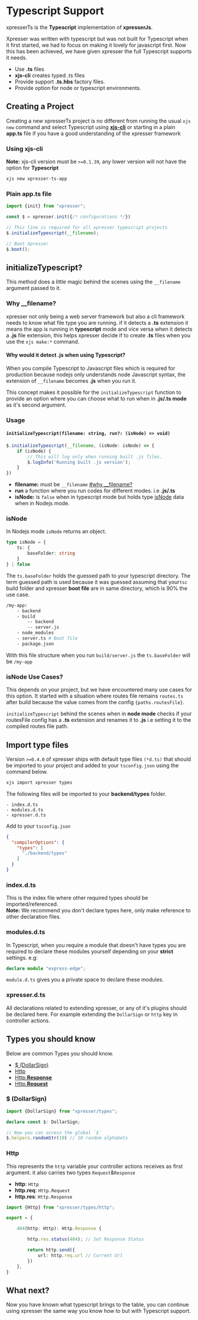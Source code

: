 # Typescript Support

xpresserTs is the **Typescript** implementation of **xpresserJs**.

Xpresser was written with typescript but was not built for Typescript when it first started, we had to focus on making
it lovely for javascript first. Now this has been achieved, we have given xpresser the full Typescript supports it
needs.

- Use **.ts** files
- **xjs-cli** creates typed .ts files
- Provide support **.ts.hbs** factory files.
- Provide option for node or typescript environments.

## Creating a Project

Creating a new xpresserTs project is no different from running the usual `xjs new` command and select Typescript
using [**xjs-cli**](/xjs-cli.md) or starting in a plain **app.ts** file if you have a good understanding of the xpresser
framework

### Using xjs-cli

**Note:** xjs-cli version must be `>=0.1.39`, any lower version will not have the option for **Typescript**

```sh
xjs new xpresser-ts-app
```

### Plain app.ts file

```typescript
import {init} from "xpresser";

const $ = xpresser.init({/* configurations */})

// This line is required for all xpresser typescript projects
$.initializeTypescript(__filename);

// Boot Xpresser
$.boot();
```

## initializeTypescript?

This method does a little magic behind the scenes using the `__filename` argument passed to it.

### Why __filename?

xpresser not only being a web server framework but also a cli framework needs to know what file type you are running. if
it detects a **.ts** extension it means the app is running in **typescript** mode and vice versa when it detects a
**.js** file extension, this helps xpresser decide if to create **.ts** files when you use the `xjs make:*` command.

#### Why would it detect .js when using Typescript?

When you compile Typescript to Javascript files which is required for production because nodejs only understands node
Javascript syntax, the extension of `__filename` becomes **.js** when you run it.

This concept makes it possible for the `initializeTypescript` function to provide an option where you can choose what to
run when in **.js/.ts mode** as it's second argument.

### Usage

#### `initializeTypescript(filename: string, run?: (isNode) => void)`

```typescript
$.initializeTypescript(__filename, (isNode: isNode) => {
    if (isNode) {
        // This will log only when running built .js files.
        $.logInfo('Running built .js version');
    }
})
```

- **filename:** must be `__filename` [#why __filename?](#why-filename)
- **run** a function where you run codes for different modes. i.e **.js/.ts**
- **isNode:** is `false` when in typescript mode but holds
  type [isNode](https://github.com/xpresserjs/framework/blob/09226e0ffbecb926e5dd8441ca2367eaba89a01c/types/index.d.ts#L18)
  data when in Nodejs mode.

### isNode

In Nodejs mode `isNode` returns an object.

```typescript
type isNode = {
    ts: {
        baseFolder: string
    }
} | false
```

The `ts.baseFolder` holds the guessed path to your typescript directory. The term guessed path is used because it was
guessed assuming that your`tsc` build folder and xpresser **boot file** are in same directory, which is 90% the use
case.

```sh
/my-app:
    - backend
    - build
        -- backend
        -- server.js
    - node_modules
    - server.ts # Boot file
    - package.json
```

With this file structure when you run `build/server.js` the `ts.baseFolder` will be `/my-app`

### isNode Use Cases?

This depends on your project, but we have encountered many use cases for this option. It started with a situation where
routes file remains `routes.ts` after build because the value comes from the config `{paths.routesFile}`.

`initializeTypescript` behind the scenes when in **node mode** checks if your routesFile config has a **.ts** extension
and renames it to **.js** i.e setting it to the compiled routes file path.

## Import type files

Version `>=0.4.0` of xpresser ships with default type files `(*d.ts)` that should be imported to your project and added
to your `tsconfig.json` using the command below.

```sh
xjs import xpresser types
```

The following files will be imported to your **backend/types** folder.

```
- index.d.ts  
- modules.d.ts  
- xpresser.d.ts  
```

Add to your `tsconfig.json`

```json
{
  "compilerOptions": {
    "types": [
      "./backend/types"
    ]
  }
}
```

### index.d.ts

This is the index file where other required types should be imported/referenced.
<br/>
**Note:** We recommend you don't declare types here, only make reference to other declaration files.

### modules.d.ts

In Typescript, when you require a module that doesn't have types you are required to declare these modules yourself
depending on your **strict** settings. e.g:

```typescript
declare module "express-edge";
```

`module.d.ts` gives you a private space to declare these modules.

### xpresser.d.ts

All declarations related to extending xpresser, or any of it's plugins should be declared here. For example extending
the `DollarSign` or `http` key in controller actions.

## Types you should know

Below are common Types you should know.

- [$ (DollarSign)](#dollarsign)
- [Http](#http)
- [Http.**Response**](#http)
- [Http.**Request**](#http)

### $ (DollarSign)

```typescript
import {DollarSign} from "xpresser/types";

declare const $: DollarSign;

// Now you can access the global `$`
$.helpers.randomStr(10) // 10 random alphabets
``` 

### Http

This represents the `http` variable your controller actions receives as first argument. it also carries two
types `Request`&`Response`

- **http**: `Http`
- **http.req**: `Http.Request`
- **http.res**: `Http.Response`

```typescript
import {Http} from "xpresser/types/http";

export = {

    404(http: Http): Http.Response {

        http.res.status(404); // Set Response Status

        return http.send({
            url: http.req.url // Current Url
        })
    },
}
```

## What next?

Now you have known what typescript brings to the table, you can continue using xpresser the same way you know how to but
with Typescript support.


<Pagination/>